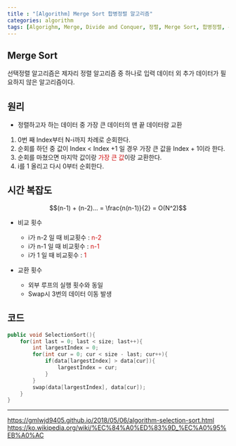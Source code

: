 ```yaml
---
title : "[Algorithm] Merge Sort 합병정렬 알고리즘"
categories: algorithm
tags: [Algorighm, Merge, Divide and Conquer, 정렬, Merge Sort, 합병정렬, 분할정복]
---
```


## Merge Sort
선택정렬 알고리즘은 제자리 정렬 알고리즘 중 하나로 입력 데이터 외 추가 데이터가 필요하지 않은 알고리즘이다.

## 원리
- 정렬하고자 하는 데이터 중 가장 큰 데이터의 맨 끝 데이터랑 교환
1. 0번 째 Index부터 N-i까지 차례로 순회한다.
2. 순회를 하던 중 값이 Index < Index +1 일 경우 가장 큰 값을 Index + 1이라 한다.
3. 순회를 마쳤으면 마지막 값이랑 <font color='dodgerred'>가장 큰 값</font>이랑 교환한다.
4. i를 1 올리고 다시 0부터 순회한다.

## 시간 복잡도

$$(n-1) + (n-2)... = \frac{n(n-1)}{2} = O(N^2)$$

- 비교 횟수
	- i가 n-2 일 때 비교횟수 : <font color='dodgerred'>n-2</font>
	- i가 n-1 일 때 비교횟수 : <font color='dodgerred'>n-1</font>
	- i가 1 일 때 비교횟수 : <font color='dodgerred'>1</font>

- 교환 횟수
	- 외부 루프의 실행 횟수와 동일
	- Swap시 3번의 데이터 이동 발생

## 코드
```cpp
public void SelectionSort(){
	for(int last = 0; last < size; last++){
		int largestIndex = 0;
		for(int cur = 0; cur < size - last; cur++){
			if(data[largestIndex] > data[cur]){
				largestIndex = cur;
			}
		}
		swap(data[largestIndex], data[cur]);
	}
}
```

---

<div class="Reference">
<div class="callout-header"> </div>
<p>
<a href="https://gmlwjd9405.github.io/2018/05/06/algorithm-selection-sort.html">https://gmlwjd9405.github.io/2018/05/06/algorithm-selection-sort.html</a>
<a href="https://ko.wikipedia.org/wiki/%EC%84%A0%ED%83%9D_%EC%A0%95%EB%A0%AC">https://ko.wikipedia.org/wiki/%EC%84%A0%ED%83%9D_%EC%A0%95%EB%A0%AC</a>
</p>
</div>